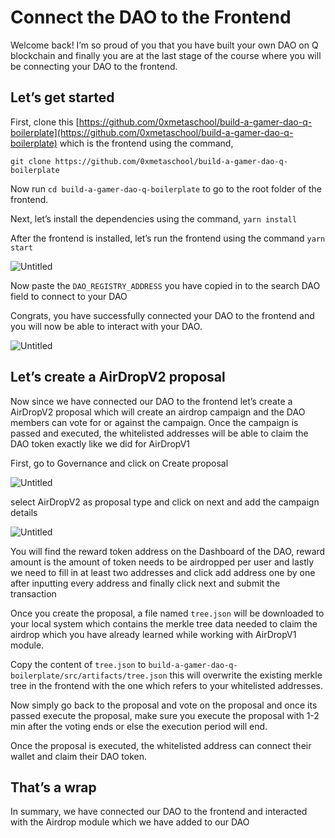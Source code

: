 # Connect the DAO to the Frontend

Welcome back! I’m so proud of you that you have built your own DAO on Q blockchain and finally you are at the last stage of the course where you will be connecting your DAO to the frontend. 

## Let’s get started

First, clone this [https://github.com/0xmetaschool/build-a-gamer-dao-q-boilerplate](https://github.com/0xmetaschool/build-a-gamer-dao-q-boilerplate) which is the frontend using the command, 

```
git clone https://github.com/0xmetaschool/build-a-gamer-dao-q-boilerplate
```

Now run `cd build-a-gamer-dao-q-boilerplate` to go to the root folder of the frontend.

Next, let’s install the dependencies using the command, `yarn install` 

After the frontend is installed, let’s run the frontend using the command `yarn start`

![Untitled](https://github.com/0xmetaschool/Learning-Projects/blob/main/Build%20a%20Gamer%20DAO%20on%20Q%20Blockchain/Connect%20DAO%20to%20the%20Frontend/Connect%20the%20DAO%20to%20the%20Frontend/Untitled.png?raw=true)

Now paste the `DAO_REGISTRY_ADDRESS` you have copied in to the search DAO field to connect to your DAO

Congrats, you have successfully connected your DAO to the frontend and you will now be able to interact with your DAO.

![Untitled](https://github.com/0xmetaschool/Learning-Projects/blob/main/Build%20a%20Gamer%20DAO%20on%20Q%20Blockchain/Connect%20DAO%20to%20the%20Frontend/Connect%20the%20DAO%20to%20the%20Frontend/Untitled%201.png?raw=true)

## Let’s create a AirDropV2 proposal

Now since we have connected our DAO to the frontend let’s create a AirDropV2 proposal which will create an airdrop campaign and the DAO members can vote for or against the campaign. Once the campaign is passed and executed, the whitelisted addresses will be able to claim the DAO token exactly like we did for AirDropV1

First, go to Governance and click on Create proposal

![Untitled](https://github.com/0xmetaschool/Learning-Projects/blob/main/Build%20a%20Gamer%20DAO%20on%20Q%20Blockchain/Connect%20DAO%20to%20the%20Frontend/Connect%20the%20DAO%20to%20the%20Frontend/Untitled%202.png?raw=true)

select AirDropV2 as proposal type and click on next and add the campaign details

![Untitled](https://github.com/0xmetaschool/Learning-Projects/blob/main/Build%20a%20Gamer%20DAO%20on%20Q%20Blockchain/Connect%20DAO%20to%20the%20Frontend/Connect%20the%20DAO%20to%20the%20Frontend/Untitled%203.png?raw=true)

You will find the reward token address on the Dashboard of the DAO, reward amount is the amount of token needs to be airdropped per user and lastly we need to fill in at least two addresses and click add address one by one after inputting every address and finally click next and submit the transaction

Once you create the proposal, a file named `tree.json` will be downloaded to your local system which contains the merkle tree data needed to claim the airdrop which you have already learned while working with AirDropV1 module.

Copy the content of `tree.json` to `build-a-gamer-dao-q-boilerplate/src/artifacts/tree.json` this will overwrite the existing merkle tree in the frontend with the one which refers to your whitelisted addresses.

Now simply go back to the proposal and vote on the proposal and once its passed execute the proposal, make sure you execute the proposal with 1-2 min after the voting ends or else the execution period will end.

Once the proposal is executed, the whitelisted address can connect their wallet and claim their DAO token.

## That’s a wrap

In summary, we have connected our DAO to the frontend and interacted with the Airdrop module which we have added to our DAO
